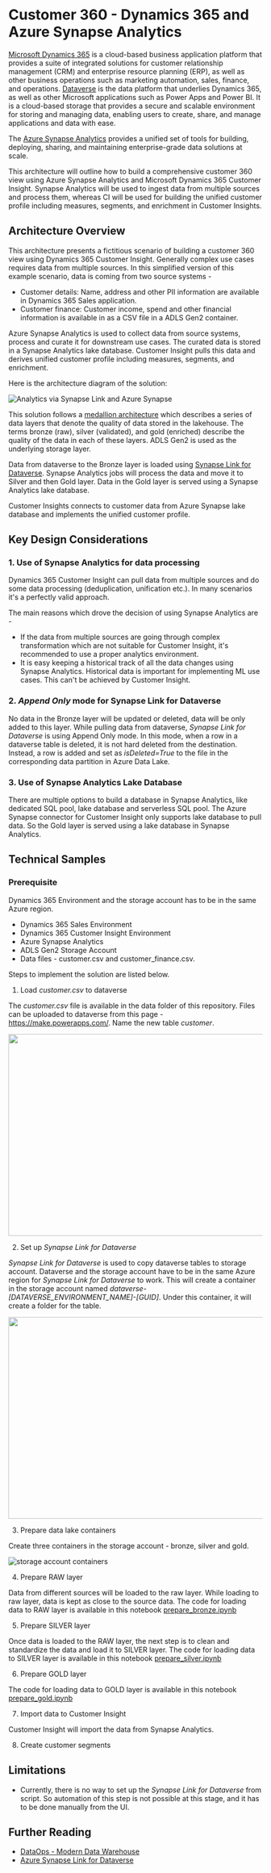 # Customer 360 - Dynamics 365 and Azure Synapse Analytics

[Microsoft Dynamics 365](https://learn.microsoft.com/en-us/dynamics365/) is a cloud-based business application platform that provides a suite of integrated solutions for customer relationship management (CRM) and enterprise resource planning (ERP), as well as other business operations such as marketing automation, sales, finance, and operations. [Dataverse](https://learn.microsoft.com/en-us/power-apps/maker/data-platform/data-platform-intro) is the data platform that underlies Dynamics 365, as well as other Microsoft applications such as Power Apps and Power BI. It is a cloud-based storage that provides a secure and scalable environment for storing and managing data, enabling users to create, share, and manage applications and data with ease.

The [Azure Synapse Analytics](https://azure.microsoft.com/products/synapse-analytics/) provides a unified set of tools for building, deploying, sharing, and maintaining enterprise-grade data solutions at scale.

This architecture will outline how to build a comprehensive customer 360 view using Azure Synapse Analytics and Microsoft Dynamics 365 Customer Insight. Synapse Analytics will be used to ingest data from multiple sources and process them, whereas CI will be used for building the unified customer profile including measures, segments, and enrichment in Customer Insights.

## Architecture Overview

This architecture presents a fictitious scenario of building a customer 360 view using Dynamics 365 Customer Insight. Generally complex use cases requires data from multiple sources. In this simplified version of this example scenario, data is coming from two source systems -

- Customer details: Name, address and other PII information are available in Dynamics 365 Sales application.
- Customer finance: Customer income, spend and other financial information is available in as a CSV file in a ADLS Gen2 container.

Azure Synapse Analytics is used to collect data from source systems, process and curate it for downstream use cases. The curated data is stored in a Synapse Analytics lake database. Customer Insight pulls this data and derives unified customer profile including measures, segments, and enrichment.

Here is the architecture diagram of the solution:

![Analytics via Synapse Link and Azure Synapse](../../images/customer360-dyn365-synapse.drawio.svg)

This solution follows a [medallion architecture](https://learn.microsoft.com/en-us/azure/databricks/lakehouse/medallion) which describes a series of data layers that denote the quality of data stored in the lakehouse. The terms bronze (raw), silver (validated), and gold (enriched) describe the quality of the data in each of these layers. ADLS Gen2 is used as the underlying storage layer.

Data from dataverse to the Bronze layer is loaded using [Synapse Link for Dataverse](https://learn.microsoft.com/power-apps/maker/data-platform/export-to-data-lake). Synapse Analytics jobs will process the data and move it to Silver and then Gold layer. Data in the Gold layer is served using a Synapse Analytics lake database.

Customer Insights connects to customer data from Azure Synapse lake database and implements the unified customer profile.

## Key Design Considerations

### 1. Use of Synapse Analytics for data processing

Dynamics 365 Customer Insight can pull data from multiple sources and do some data processing (deduplication, unification etc.). In many scenarios it's a perfectly valid approach.

The main reasons which drove the decision of using Synapse Analytics are -

- If the data from multiple sources are going through complex transformation which are not suitable for Customer Insight, it's recommended to use a proper analytics environment.
- It is easy keeping a historical track of all the data changes using Synapse Analytics. Historical data is important for implementing ML use cases. This can't be achieved by Customer Insight.

### 2. *Append Only* mode for Synapse Link for Dataverse

No data in the Bronze layer will be updated or deleted, data will be only added to this layer. While pulling data from dataverse, *Synapse Link for Dataverse* is using Append Only mode. In this mode, when a row in a dataverse table is deleted, it is not hard deleted from the destination. Instead, a row is added and set as *isDeleted=True* to the file in the corresponding data partition in Azure Data Lake.

### 3. Use of Synapse Analytics Lake Database

There are multiple options to build a database in Synapse Analytics, like dedicated SQL pool, lake database and serverless SQL pool. The Azure Synapse connector for Customer Insight only supports lake database to pull data. So the Gold layer is served using a lake database in Synapse Analytics.

## Technical Samples

### Prerequisite

Dynamics 365 Environment and the storage account has to be in the same Azure region.

- Dynamics 365 Sales Environment
- Dynamics 365 Customer Insight Environment
- Azure Synapse Analytics
- ADLS Gen2 Storage Account
- Data files - customer.csv and customer_finance.csv.

Steps to implement the solution are listed below.

1. Load *customer.csv* to dataverse

The *customer.csv* file is available in the data folder of this repository. Files can be uploaded to dataverse from this page - https://make.powerapps.com/. Name the new table *customer*.

<img src="./../../images/csv_to_dataverse.gif" width="600" height="400" />

2. Set up *Synapse Link for Dataverse*

*Synapse Link for Dataverse* is used to copy dataverse tables to storage account. Dataverse and the storage account have to be in the same Azure region for *Synapse Link for Dataverse* to work. This will create a container in the storage account named *dataverse-[DATAVERSE_ENVIRONMENT_NAME]-[GUID]*. Under this container, it will create a folder for the table.

<img src="./../../images/synapse_link_dataverse.gif" width="600" height="400" />

3. Prepare data lake containers

Create three containers in the storage account - bronze, silver and gold.

![storage account containers](../../images/storage_account.png)

4. Prepare RAW layer

Data from different sources will be loaded to the raw layer. While loading to raw layer, data is kept as close to the source data. The code for loading data to RAW layer is available in this notebook [prepare_bronze.ipynb](./code/prepare_bronze.ipynb)

5. Prepare SILVER layer

Once data is loaded to the RAW layer, the next step is to clean and standardize the data and load it to SILVER layer. The code for loading data to SILVER layer is available in this notebook [prepare_silver.ipynb](./code/prepare_silver.ipynb)

6. Prepare GOLD layer

The code for loading data to GOLD layer is available in this notebook [prepare_gold.ipynb](./code/prepare_gold.ipynb)

7. Import data to Customer Insight

Customer Insight will import the data from Synapse Analytics.

8. Create customer segments


## Limitations

- Currently, there is no way to set up the *Synapse Link for Dataverse* from script. So automation of this step is not possible at this stage, and it has to be done manually from the UI.

## Further Reading

- [DataOps - Modern Data Warehouse](https://www.ms-playbook.com/code-with-dataops/solutions/modern-data-warehouse/)
- [Azure Synapse Link for Dataverse](https://learn.microsoft.com/power-apps/maker/data-platform/export-to-data-lake)
